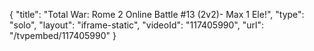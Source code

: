 {
    "title": "Total War: Rome 2 Online Battle #13 (2v2)- Max 1 Ele!",
    "type": "solo",
    "layout": "iframe-static",
    "videoId": "117405990",
    "url": "\/tvpembed\/117405990"
}